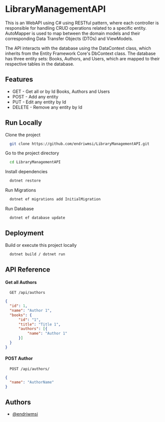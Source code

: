 
# LibraryManagementAPI

This is an WebAPI using C# using RESTful pattern, where each controller is responsible for handling CRUD operations related to a specific entity. AutoMapper is used to map between the domain models and their corresponding Data Transfer Objects (DTOs) and ViewModels.

The API interacts with the database using the DataContext class, which inherits from the Entity Framework Core's DbContext class. The database has three entity sets: Books, Authors, and Users, which are mapped to their respective tables in the database.
## Features

- GET - Get all or by Id Books, Authors and Users
- POST - Add any entity
- PUT - Edit any entity by Id
- DELETE - Remove any entity by Id

## Run Locally

Clone the project

```bash
  git clone https://github.com/endriwmsi/LibraryManagementAPI.git
```

Go to the project directory

```bash
  cd LibraryManagementAPI
```

Install dependencies

```bash
  dotnet restore
```

Run Migrations

```bash
  dotnet ef migrations add InitialMigration
```

Run Database

```bash
  dotnet ef database update
```
## Deployment

Build or execute this project locally

```bash
  dotnet build / dotnet run
```


## API Reference

#### Get all Authors

```http
  GET /api/authors
```
```JSON
{
  "id": 1,
  "name": "Author 1",
  "books": {
      "id": "1",
      "title": "Title 1",
      "authors": [{
          "name": "Author 1"
      }]
  }
}
```

#### POST Author

```http
  POST /api/authors/
```
```JSON
{
  "name": "AuthorName"
}
```

## Authors

- [@endriwmsi](https://www.github.com/endriwmsi)